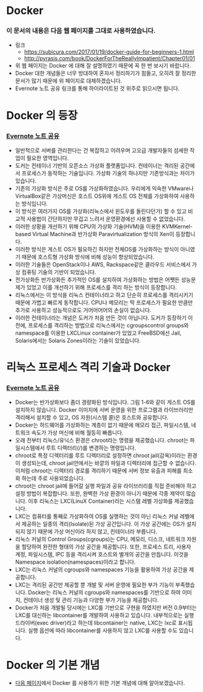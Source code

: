 # Docker

### 이 문서의 내용은 다음 웹 페이지를 그대로 사용하였습니다.

* 링크
  * https://subicura.com/2017/01/19/docker-guide-for-beginners-1.html
  * http://pyrasis.com/book/DockerForTheReallyImpatient/Chapter01/01
* 위 웹 페이지는 Docker 에 대해 잘 설명하였기 때문에 꼭 한 번 보시기 바랍니다.
* Docker 대한 개념들은 너무 방대하여 혼자서 정리하기가 힘들고, 오히려 잘 정리한 문서가 많기 때문에 위 페이지로 대체하겠습니다.
* Evernote 노트 공유 링크를 통해 하이라이트된 것 위주로 읽으시면 됩니다.

# Docker 의 등장

### [Evernote 노트 공유](https://www.evernote.com/l/AJBI1MggyH9Ac5tcj74cqL6hJrpLn3I7Phw/)

* 일반적으로 서버를 관리한다는 건 복잡하고 어려우며 고오급 개발자들의 섬세한 작업이 필요한 영역입니다.
* 도커는 컨테이너 기반의 오픈소스 가상화 플랫폼입니다. 컨테이너는 격리된 공간에서 프로세스가 동작하는 기술입니다. 가상화 기술의 하나지만 기존방식과는 차이가 있습니다.
* 기존의 가상화 방식은 주로 OS를 가상화하였습니다. 우리에게 익숙한 VMware나 VirtualBox같은 가상머신은 호스트 OS위에 게스트 OS 전체를 가상화하여 사용하는 방식입니다.  
* 이 방식은 여러가지 OS를 가상화(리눅스에서 윈도우를 돌린다던가) 할 수 있고 비교적 사용법이 간단하지만 무겁고 느려서 운영환경에선 사용할 수 없었습니다.  
* 이러한 상황을 개선하기 위해 CPU의 가상화 기술(HVM)을 이용한 KVMKernel-based Virtual Machine과 반가상화 Paravirtualization 방식의 Xen이 등장합니다.
* 이러한 방식은 게스트 OS가 필요하긴 하지만 전체OS를 가상화하는 방식이 아니였기 때문에 호스트형 가상화 방식에 비해 성능이 향상되었습니다. 
* 이러한 기술들은 OpenStack이나 AWS, Rackspace같은 클라우드 서비스에서 가상 컴퓨팅 기술의 기반이 되었습니다.
* 전가상화든 반가상화든 추가적인 OS를 설치하여 가상화하는 방법은 어쨋든 성능문제가 있었고 이를 개선하기 위해 프로세스를 격리 하는 방식이 등장합니다.
* 리눅스에서는 이 방식을 리눅스 컨테이너라고 하고 단순히 프로세스를 격리시키기 때문에 가볍고 빠르게 동작합니다. CPU나 메모리는 딱 프로세스가 필요한 만큼만 추가로 사용하고 성능적으로도 거어어어어의 손실이 없습니다.
* 이러한 컨테이너라는 개념은 도커가 처음 만든 것이 아닙니다. 도커가 등장하기 이전에, 프로세스를 격리하는 방법으로 리눅스에서는 cgroupscontrol groups와 namespace를 이용한 LXCLinux container가 있었고 FreeBSD에선 Jail, Solaris에서는 Solaris Zones이라는 기술이 있었습니다.

# 리눅스 프로세스 격리 기술과 Docker

### [Evernote 노트 공유](https://www.evernote.com/l/AJDqlAsDNN9KWpFY1GMsJgwmPu-ZpzW9qfM/)

* Docker는 반가상화보다 좀더 경량화된 방식입니다. 그림 1-6와 같이 게스트 OS를 설치하지 않습니다. Docker 이미지에 서버 운영을 위한 프로그램과 라이브러리만 격리해서 설치할 수 있고, OS 자원(시스템 콜)은 호스트와 공유합니다.
* Docker는 하드웨어를 가상화하는 계층이 없기 때문에 메모리 접근, 파일시스템, 네트워크 속도가 가상 머신에 비해 월등히 빠릅니다.
* 오래 전부터 리눅스/유닉스 환경은 chroot라는 명령을 제공했습니다. chroot는 파일시스템에서 루트 디렉터리(/)를 변경하는 명령입니다. 
* chroot로 특정 디렉터리를 루트 디렉터리로 설정하면 chroot jail(감옥)이라는 환경이 생성되는데, chroot jail안에서는 바깥의 파일과 디렉터리에 접근할 수 없습니다. 이처럼 chroot는 디렉터리 경로를 격리하기 때문에 서버 정보 유출과 피해를 최소화 하는데 주로 사용되었습니다.
* chroot는 chroot jail에 들어갈 실행 파일과 공유 라이브러리를 직접 준비해야 하고 설정 방법이 복잡합니다. 또한, 완벽한 가상 환경이 아니기 때문에 각종 제약이 많습니다. 이후 리눅스는 LXC(LinuX Container)라는 시스템 레벨 가상화를 제공했습니다.
* LXC는 컴퓨터를 통째로 가상화하여 OS를 실행하는 것이 아닌 리눅스 커널 레벨에서 제공하는 일종의 격리(Isolate)된 가상 공간입니다. 이 가상 공간에는 OS가 설치되지 않기 때문에 가상 머신이라 하지 않고, 컨테이너라 부릅니다.
* 리눅스 커널의 Control Groups(cgroups)는 CPU, 메모리, 디스크, 네트워크 자원을 할당하여 완전한 형태의 가상 공간을 제공합니다. 또한, 프로세스 트리, 사용자 계정, 파일시스템, IPC 등을 격리시켜 호스트와 별개의 공간을 만듭니다. 이것을 Namespace isolation(namespaces)이라고 합니다.
* LXC는 리눅스 커널의 cgroups와 namespaces 기능을 활용하여 가상 공간을 제공합니다.
* LXC는 격리된 공간만 제공할 뿐 개발 및 서버 운영에 필요한 부가 기능이 부족했습니다. Docker는 리눅스 커널의 cgroups와 namespaces를 기반으로 하여 이미지, 컨테이너 생성 및 관리 기능과 다양한 부가 기능을 제공합니다.
* Docker가 처음 개발될 당시에는 LXC를 기반으로 구현을 하였지만 버전 0.9부터는 LXC를 대신하는 libcontainer를 개발하여 사용하고 있습니다. 내부적으로는 실행 드라이버(exec driver)라고 하는데 libcontainer는 native, LXC는 lxc로 표시됩니다. 실행 옵션에 따라 libcontainer를 사용하지 않고 LXC를 사용할 수도 있습니다.

# Docker 의 기본 개념

* [다음 페이지](Docker&#32;의&#32;기본&#32;개념.md)에서 Docker 를 사용하기 위한 기본 개념에 대해 알아보겠습니다.